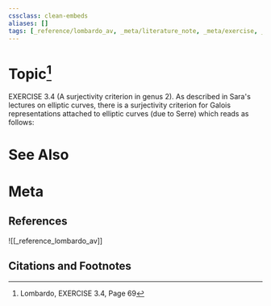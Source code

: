 ```yaml
---
cssclass: clean-embeds
aliases: []
tags: [_reference/lombardo_av, _meta/literature_note, _meta/exercise, _auto/links_added, _meta/TODO/change_title]
---
```

# Topic[^1]
EXERCISE 3.4 (A surjectivity criterion in genus 2). As described in Sara's lectures on elliptic curves, there is a surjectivity criterion for Galois representations attached to elliptic curves (due to Serre) which reads as follows:


# See Also

# Meta
## References
![[_reference_lombardo_av]]

## Citations and Footnotes
[^1]: Lombardo, EXERCISE 3.4, Page 69
